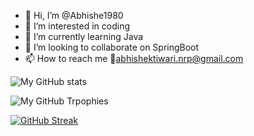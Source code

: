- 👋 Hi, I’m @Abhishe1980
- 👀 I’m interested in coding
- 🌱 I’m currently learning Java
- 💞️ I’m looking to collaborate on SpringBoot
- 📫 How to reach me :email:abhishektiwari.nrp@gmail.com

![My GitHub stats](https://github-readme-stats.vercel.app/api?username=Abhishe1980&darrk&show_icons=true&theme=tokyonight)



![My GitHub Trpophies](https://github-profile-trophy.vercel.app/?username=Abhishe1980&theme=00000000)



[![GitHub Streak](https://streak-stats.demolab.com/?user=Abhishe1980&theme=dark)](https://git.io/streak-stats)

<!---
Abhishe1980/Abhishe1980 is a ✨ special ✨ repository because its `README.md` (this file) appears on your GitHub profile.
You can click the Preview link to take a look at your changes.
--->
